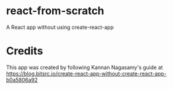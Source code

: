 # react-from-scratch
A React app without using create-react-app

# Credits
This app was created by following Kannan Nagasamy's guide at
https://blog.bitsrc.io/create-react-app-without-create-react-app-b0a5806a92